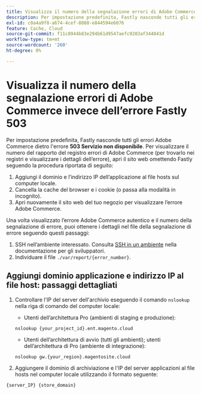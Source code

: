 ```yaml
---
title: Visualizza il numero della segnalazione errori di Adobe Commerce invece dell’errore Fastly 503
description: Per impostazione predefinita, Fastly nasconde tutti gli errori Adobe Commerce dietro l’errore **503 Service Unavailable** (Servizio non disponibile). Per visualizzare il numero del rapporto del registro errori di Adobe Commerce (per trovarlo nei registri e visualizzare i dettagli dell’errore), apri il sito web omettendo Fastly seguendo la procedura riportata di seguito:’
exl-id: c0a4a9f8-a674-4cef-8088-e844594e6076
feature: Cache, Cloud
source-git-commit: f11c8944b83e294b61d9547aefc9203af344041d
workflow-type: tm+mt
source-wordcount: '260'
ht-degree: 0%

---
```


# Visualizza il numero della segnalazione errori di Adobe Commerce invece dell’errore Fastly 503

Per impostazione predefinita, Fastly nasconde tutti gli errori Adobe Commerce dietro l&#39;errore **503 Servizio non disponibile**. Per visualizzare il numero del rapporto del registro errori di Adobe Commerce (per trovarlo nei registri e visualizzare i dettagli dell’errore), apri il sito web omettendo Fastly seguendo la procedura riportata di seguito:

1. Aggiungi il dominio e l’indirizzo IP dell’applicazione al file hosts sul computer locale.
1. Cancella la cache del browser e i cookie (o passa alla modalità in incognito).
1. Apri nuovamente il sito web del tuo negozio per visualizzare l’errore Adobe Commerce.

Una volta visualizzato l’errore Adobe Commerce autentico e il numero della segnalazione di errore, puoi ottenere i dettagli nel file della segnalazione di errore seguendo questi passaggi:

1. SSH nell’ambiente interessato. Consulta [SSH in un ambiente](https://devdocs.magento.com/guides/v2.3/cloud/env/environments-ssh.html#ssh) nella documentazione per gli sviluppatori.
1. Individuare il file `./var/report/{error_number}`.

## Aggiungi dominio applicazione e indirizzo IP al file host: passaggi dettagliati

1. Controllare l&#39;IP del server dell&#39;archivio eseguendo il comando `nslookup` nella riga di comando del computer locale:
   * Utenti dell’architettura Pro (ambienti di staging e produzione):

   ```
   nslookup {your_project_id}.ent.magento.cloud
   ```

   * Utenti dell’architettura di avvio (tutti gli ambienti); utenti dell’architettura di Pro (ambiente di integrazione):

   ```
   nslookup gw.{your_region}.magentosite.cloud
   ```

1. Aggiungere il dominio di archiviazione e l&#39;IP del server applicazioni al file hosts nel computer locale utilizzando il formato seguente:

```
{server_IP} {store_domain}
```
